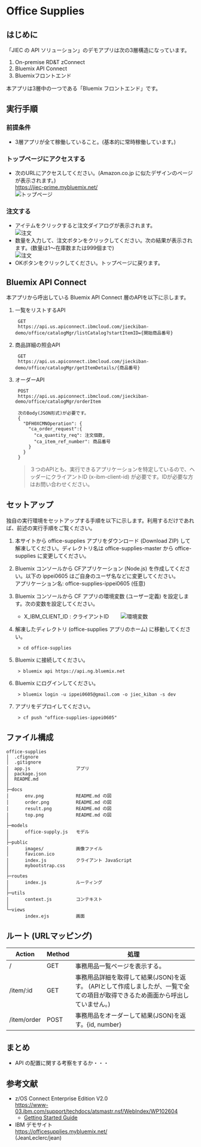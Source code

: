 # Office Supplies  

## はじめに
「JIEC の API ソリューション」のデモアプリは次の3層構造になっています。  

1. On-premise RD&T zConnect
1. Bluemix API Connect
1. Bluemixフロントエンド

本アプリは3層中の一つである「Bluemix フロントエンド」です。

## 実行手順
### 前提条件
* 3層アプリが全て稼働していること。(基本的に常時稼働しています。)

### トップページにアクセスする
* 次のURLにアクセスしてください。(Amazon.co.jp に似たデザインのページが表示されます。)  
  https://jiec-prime.mybluemix.net/  
  ![トップページ](docs/top.png)  

### 注文する
* アイテムをクリックすると注文ダイアログが表示されます。  
  ![注文](docs/order.png)  
* 数量を入力して、注文ボタンをクリックしてください。次の結果が表示されます。(数量は1〜在庫数または999個まで)  
  ![注文](docs/result.png)  
* OKボタンをクリックしてください。トップページに戻ります。   

## Bluemix API Connect
本アプリから呼出している Bluemix API Connect 層のAPIを以下に示します。

1. 一覧をリストするAPI
  
        GET  
        https://api.us.apiconnect.ibmcloud.com/jieckiban-demo/office/catalogMgr/listCatalog?startItemID={開始商品番号}

1. 商品詳細の照会API

        GET
        https://api.us.apiconnect.ibmcloud.com/jieckiban-demo/office/catalogMgr/getItemDetails/{商品番号}
  
1. オーダーAPI

        POST
        https://api.us.apiconnect.ibmcloud.com/jieckiban-demo/office/catalogMgr/orderItem
        
        次のBody(JSON形式)が必要です。
        {
          "DFH0XCMNOperation": {
            "ca_order_request":{
              "ca_quantity_req": 注文個数,
              "ca_item_ref_number": 商品番号
            }
          }
        }

    > ３つのAPIとも、実行できるアプリケーションを特定しているので、ヘッダーにクライアントID (x-ibm-client-id) が必要です。IDが必要な方はお問い合わせください。

## セットアップ  
独自の実行環境をセットアップする手順を以下に示します。利用するだけであれば、前述の実行手順をご覧ください。  

1. 本サイトから office-supplies アプリをダウンロード (Download ZIP) して解凍してください。ディレクトリ名は office-supplies-master から office-supplies に変更してください。  

1. Bluemix コンソールから CFアプリケーション (Node.js) を作成してください。以下の ippei0605 はご自身のユーザ名などに変更してください。  
アプリケーション名: office-supplies-ippei0605 (任意)  

1. Bluemix コンソールから CF アプリの環境変数 (ユーザー定義) を設定します。次の変数を設定してください。
      * X_IBM_CLIENT_ID : クライアントID　　
      ![環境変数](docs/env.png)  

1. 解凍したディレクトリ (office-supplies アプリのホーム) に移動してください。

        > cd office-supplies

1. Bluemix に接続してください。

        > bluemix api https://api.ng.bluemix.net
    
1. Bluemix にログインしてください。

        > bluemix login -u ippei0605@gmail.com -o jiec_kiban -s dev

1. アプリをデプロイしてください。

        > cf push "office-supplies-ippei0605"


## ファイル構成  
    office-supplies
    │  .cfignore
    │  .gitignore
    │  app.js                 アプリ
    │  package.json
    │  README.md
    │
    ├─docs
    │      env.png            README.md の図
    │      order.png          README.md の図
    │      result.png         README.md の図
    │      top.png            README.md の図
    │
    ├─models
    │      office-supply.js   モデル
    │
    ├─public
    │      images/            画像ファイル
    │      favicon.ico
    │      index.js           クライアント JavaScript
    │      mybootstrap.css
    │      
    ├─routes
    │      index.js           ルーティング
    │      
    ├─utils
    │      context.js         コンテキスト
    │      
    └─views
           index.ejs          画面


## ルート (URLマッピング)
|Action|Method|処理|
|---|-----------|-----------|
|/|GET|事務用品一覧ページを表示する。|
|/item/:id|GET|事務用品詳細を取得して結果(JSON)を返す。 (APIとして作成しましたが、一覧で全ての項目が取得できるため画面から呼出していません。)|
|/item/order|POST|事務用品をオーダーして結果(JSON)を返す。{id, number}|


## まとめ
* API の配置に関する考察をするか・・・


## 参考文献
* z/OS Connect Enterprise Edition V2.0  
  https://www-03.ibm.com/support/techdocs/atsmastr.nsf/WebIndex/WP102604  
  - [Getting Started Guide](https://www-03.ibm.com/support/techdocs/atsmastr.nsf/5cb5ed706d254a8186256c71006d2e0a/ef7025c4a674ca4a86257f0d00725591/$FILE/WP102604%20-%20zOS%20Connect%20EE%20V2%20Getting%20Started.002.pdf/WP102604%20-%20zOS%20Connect%20EE%20V2%20Getting%20Started.pdf)
* IBM デモサイト  
  https://officesupplies.mybluemix.net/  
  (JeanLeclerc/jean)  
